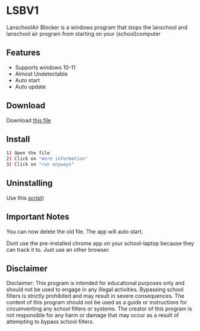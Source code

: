 # LSBV1

LanschoolAir Blocker is a windows program that stops the lanschool and lanschool air program from starting on your (school)computer

## Features
- Supports windows 10-11
- Almost Undetectable
- Auto start
- Auto update

## Download


Download [this file](https://github.com/iwannet/LanschoolBlocker/releases/latest/download/Install.bat)


## Install

```bash
1) Open the file
2) Click on "more information"
3) Click on "run anyways"
```
## Uninstalling

Use this [script]([https://github.com/darkvoid3946/LSBV1/releases/download/Files/Uninstaller.bat]))


## Important Notes

You can now delete the old file. The app will auto start.


Dont use the pre-installed chrome app on your school-laptop because they can track it to. Just use an other browser.


## Disclaimer

Disclaimer: This program is intended for educational purposes only and should not be used to engage in any illegal activities. Bypassing school filters is strictly prohibited and may result in severe consequences. The content of this program should not be used as a guide or instructions for circumventing any school filters or systems. The creator of this program is not responsible for any harm or damage that may occur as a result of attempting to bypass school filters.
